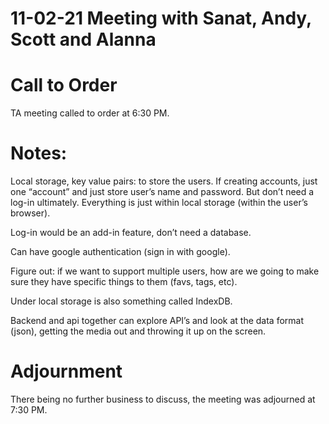 # 11-02-21 Meeting with Sanat, Andy, Scott and Alanna

# Call to Order
TA meeting called to order at 6:30 PM.

# Notes:

Local storage, key value pairs: to store the users. If creating accounts, just one “account” and just store user’s name and password. But don’t need a log-in ultimately. Everything is just within local storage (within the user’s browser).

Log-in would be an add-in feature, don’t need a database.

Can have google authentication (sign in with google).

Figure out: if we want to support multiple users, how are we going to make sure they have specific things to them (favs, tags, etc). 

Under local storage is also something called IndexDB.

Backend and api together can explore API’s and look at the data format (json), getting the media out and throwing it up on the screen.

# Adjournment
There being no further business to discuss, the meeting was adjourned at 7:30 PM.

